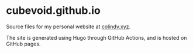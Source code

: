 # cubevoid.github.io

Source files for my personal website at [colindv.xyz](https://colindv.xyz).

The site is generated using Hugo through GitHub Actions, and is hosted on GitHub pages.
